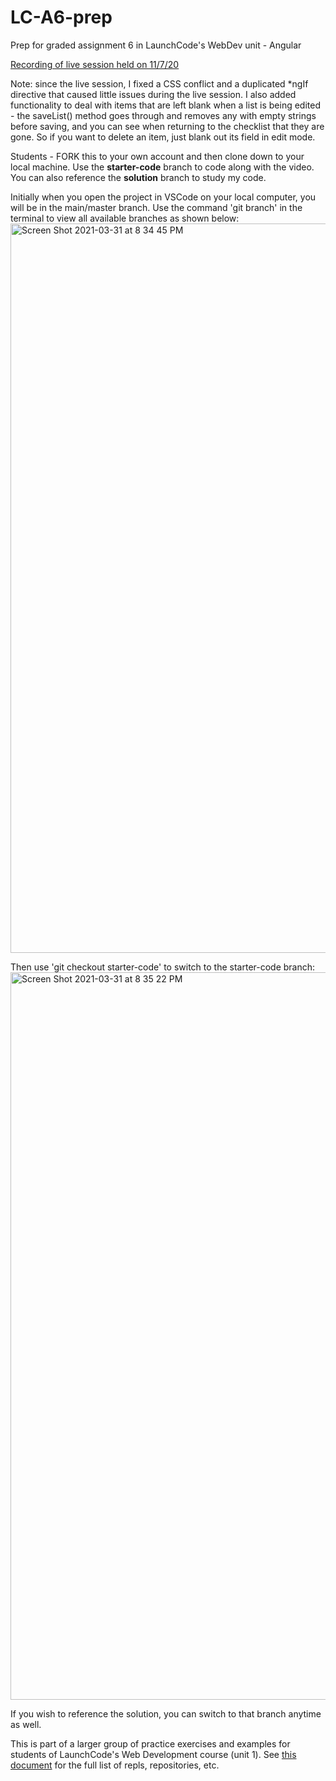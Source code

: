 # LC-A6-prep

Prep for graded assignment 6 in LaunchCode's WebDev unit - Angular

[Recording of live session held on 11/7/20](https://youtu.be/FTx20WaC3xI)

Note: since the live session, I fixed a CSS conflict and a duplicated \*ngIf directive that caused little issues during the live session. I also added functionality to deal with items that are left blank when a list is being edited - the saveList() method goes through and removes any with empty strings before saving, and you can see when returning to the checklist that they are gone. So if you want to delete an item, just blank out its field in edit mode.

Students - FORK this to your own account and then clone down to your local machine. Use the **starter-code** branch to code along with the video. You can also reference the **solution** branch to study my code.

Initially when you open the project in VSCode on your local computer, you will be in the main/master branch. Use the command 'git branch' in the terminal to view all available branches as shown below:
<img width="1167" alt="Screen Shot 2021-03-31 at 8 34 45 PM" src="https://user-images.githubusercontent.com/55961845/113317047-98d8d000-92d4-11eb-9f31-58fd11865f7e.png">

Then use 'git checkout starter-code' to switch to the starter-code branch:
<img width="1164" alt="Screen Shot 2021-03-31 at 8 35 22 PM" src="https://user-images.githubusercontent.com/55961845/113317065-9b3b2a00-92d4-11eb-9021-a9fa1ef928b5.png">

If you wish to reference the solution, you can switch to that branch anytime as well.

This is part of a larger group of practice exercises and examples for students of LaunchCode's Web Development course (unit 1). See [this document](https://tinyurl.com/y3bn6st4) for the full list of repls, repositories, etc. 
